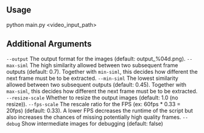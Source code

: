 ## Usage
python main.py <video_input_path>

## Additional Arguments
`--output`
The output format for the images (default: output_%04d.png).
`--max-siml`
The high similarity allowed between two subsequent frame outputs (default: 0.7). Together with `min-siml`, this decides how different the next frame must be to be extracted.
`--min-siml`
The lowest similarity allowed between two subsequent outputs (default: 0.45). Together with `max-siml`, this decides how different the next frame must be to be extracted.
`--resize-scale`
Whether to resize the output images (default: 1.0 (no resize)).
`--fps-scale`
The rescale ratio for the FPS (ex: 60fps * 0.33 = 20fps) (default: 0.33). A lower FPS decreases the runtime of the script but also increases the chances of missing potentially high quality frames.
`--debug`
Show intermediate images for debugging (default: false)
